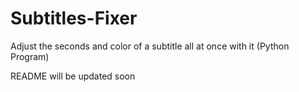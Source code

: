 # Subtitles-Fixer
Adjust the seconds and color of a subtitle all at once with it (Python Program)

README will be updated soon
